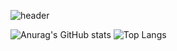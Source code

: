![header](https://capsule-render.vercel.app/api?type=speech&color=A3DCBE&height=1200px&section=header&text=rang.dev&fontColor=fffff&fontSize=36)

![Anurag's GitHub stats](https://github-readme-stats.vercel.app/api?username=rangrang-53&show_icons=true)
![Top Langs](https://github-readme-stats.vercel.app/api/top-langs/?username=rangrang-53&layout=compact)
